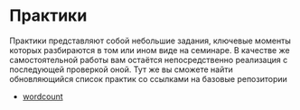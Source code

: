 # Практики

Практики представляют собой небольшие задания, ключевые моменты которых разбираются в том или ином виде на семинаре. В качестве же самоcтоятельной работы вам остаётся непосредственно реализация с последующей проверкой оной. Тут же вы сможете найти обновляющийся список практик со ссылками на базовые репозитории

* [wordcount](https://github.com/CPP-KT/wordcount-task)
<!--- * [vector](https://github.com/CPP-KT/vector-task) --->

